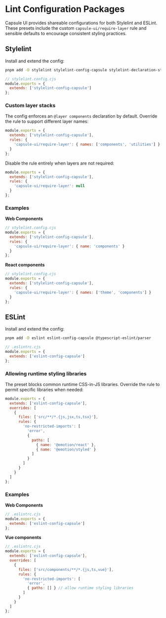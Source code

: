# Lint Configuration Packages

Capsule UI provides shareable configurations for both Stylelint and ESLint.
These presets include the custom `capsule-ui/require-layer` rule and sensible
defaults to encourage consistent styling practices.

## Stylelint

Install and extend the config:

```sh
pnpm add -D stylelint stylelint-config-capsule stylelint-declaration-strict-value
```

```js
// stylelint.config.cjs
module.exports = {
  extends: ['stylelint-config-capsule']
};
```

### Custom layer stacks

The config enforces an `@layer components` declaration by default.  Override the
rule to support different layer names:

```js
module.exports = {
  extends: ['stylelint-config-capsule'],
  rules: {
    'capsule-ui/require-layer': { names: ['components', 'utilities'] }
  }
};
```

Disable the rule entirely when layers are not required:

```js
module.exports = {
  extends: ['stylelint-config-capsule'],
  rules: {
    'capsule-ui/require-layer': null
  }
};
```

### Examples

**Web Components**

```js
// stylelint.config.cjs
module.exports = {
  extends: ['stylelint-config-capsule'],
  rules: {
    'capsule-ui/require-layer': { name: 'components' }
  }
};
```

**React components**

```js
// stylelint.config.cjs
module.exports = {
  extends: ['stylelint-config-capsule'],
  rules: {
    'capsule-ui/require-layer': { names: ['theme', 'components'] }
  }
};
```

## ESLint

Install and extend the config:

```sh
pnpm add -D eslint eslint-config-capsule @typescript-eslint/parser
```

```js
// .eslintrc.cjs
module.exports = {
  extends: ['eslint-config-capsule']
};
```

### Allowing runtime styling libraries

The preset blocks common runtime CSS-in-JS libraries.  Override the rule to
permit specific libraries when needed:

```js
module.exports = {
  extends: ['eslint-config-capsule'],
  overrides: [
    {
      files: ['src/**/*.{js,jsx,ts,tsx}'],
      rules: {
        'no-restricted-imports': [
          'error',
          {
            paths: [
              { name: '@emotion/react' },
              { name: '@emotion/styled' }
            ]
          }
        ]
      }
    }
  ]
};
```

### Examples

**Web Components**

```js
// .eslintrc.cjs
module.exports = {
  extends: ['eslint-config-capsule']
};
```

**Vue components**

```js
// .eslintrc.cjs
module.exports = {
  extends: ['eslint-config-capsule'],
  overrides: [
    {
      files: ['src/components/**/*.{js,ts,vue}'],
      rules: {
        'no-restricted-imports': [
          'error',
          { paths: [] } // allow runtime styling libraries
        ]
      }
    }
  ]
};
```
